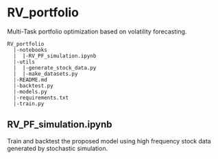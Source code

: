 # RV_portfolio

Multi-Task portfolio optimization based on volatility forecasting.

```
RV_portfolio
  |-notebooks
  |  |-RV_PF_simulation.ipynb
  |-utils
  |  |-generate_stock_data.py
  |  |-make_datasets.py
  |-README.md
  |-backtest.py
  |-models.py
  |-requirements.txt
  |-train.py
```

## RV_PF_simulation.ipynb

Train and backtest the proposed model using high frequency stock data generated by stochastic simulation.